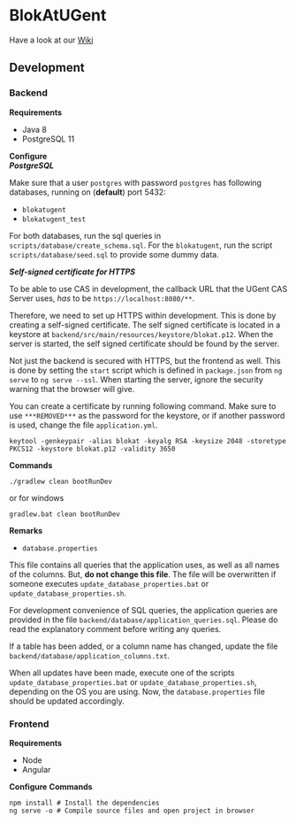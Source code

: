 # BlokAtUGent
Have a look at our [Wiki](https://github.ugent.be/bravdwal/dsa/wiki)

## Development

### Backend
**Requirements**
- Java 8
- PostgreSQL 11

**Configure**  
***PostgreSQL***

Make sure that a user `postgres` with password `postgres` has following databases, running on (<b>default</b>) port 5432:
- `blokatugent`
- `blokatugent_test`

For both databases, run the sql queries in `scripts/database/create_schema.sql`. For the `blokatugent`, run the script `scripts/database/seed.sql` to provide some dummy data.

***Self-signed certificate for HTTPS***  

To be able to use CAS in development, the callback URL that the UGent CAS Server uses, <i>has</i> to be `https://localhost:8080/**`.

Therefore, we need to set up HTTPS within development. This is done by creating a self-signed certificate. The self signed certificate is located in a keystore at `backend/src/main/resources/keystore/blokat.p12`. When the server is started, the self signed certificate should be found by the server.

Not just the backend is secured with HTTPS, but the frontend as well. This is done by setting the `start` script which is defined in `package.json` from `ng serve` to `ng serve --ssl`. When starting the server, ignore the security warning that the browser will give.

You can create a certificate by running following command. Make sure to use `***REMOVED***` as the password for the keystore, or if another password is used, change the file `application.yml`.
``` shell script
keytool -genkeypair -alias blokat -keyalg RSA -keysize 2048 -storetype PKCS12 -keystore blokat.p12 -validity 3650
```


**Commands**
```shell script
./gradlew clean bootRunDev
```
or for windows
```shell script
gradlew.bat clean bootRunDev
```

**Remarks**
* `database.properties`

This file contains all queries that the application uses, as well as all names of the columns. But, <b>do not change this file</b>. The file will be overwritten if someone executes `update_database_properties.bat` or `update_database_properties.sh`.

For development convenience of SQL queries, the application queries are provided in the file `backend/database/application_queries.sql`. Please do read the explanatory comment before writing any queries.

If a table has been added, or a column name has changed, update the file `backend/database/application_columns.txt`.

When all updates have been made, execute one of the scripts `update_database_properties.bat` or `update_database_properties.sh`, depending on the OS you are using. Now, the `database.properties` file should be updated accordingly.



### Frontend
**Requirements**
- Node
- Angular

**Configure**
**Commands**
```shell
npm install # Install the dependencies
ng serve -o # Compile source files and open project in browser
```
